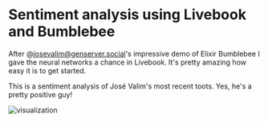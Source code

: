 # Sentiment analysis using Livebook and Bumblebee

After @josevalim@genserver.social's impressive demo of Elixir Bumblebee I gave the neural networks a chance in Livebook. 
It's pretty amazing how easy it is to get started.

This is a sentiment analysis of José Valim's most recent toots. Yes, he's a pretty positive guy!

![visualization](https://user-images.githubusercontent.com/3457693/206797129-e7921b45-50b6-46d7-a121-ac604256df81.png)
